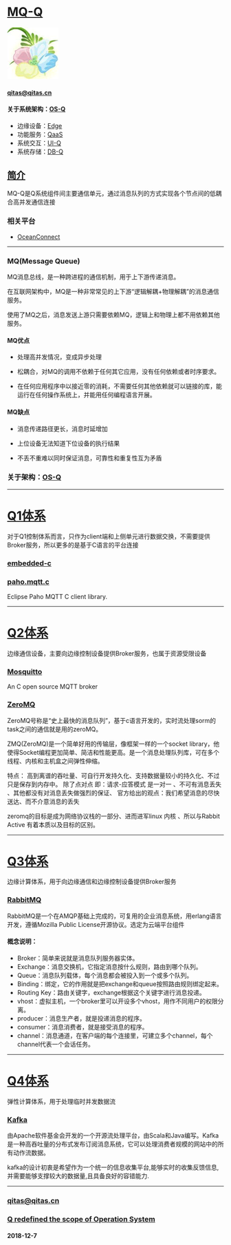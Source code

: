 ﻿# [MQ-Q](https://github.com/OS-Q/MQ-Q) 

[![sites](OS-Q/OS-Q.png)](http://www.os-q.com)
####  qitas@qitas.cn
#### 关于系统架构：[OS-Q](https://github.com/OS-Q/OS-Q)
- 边缘设备：[Edge](https://github.com/OS-Q/Edge-Q)
- 功能服务：[QaaS](https://github.com/OS-Q/QaaS)
- 系统交互：[UI-Q](https://github.com/OS-Q/UI-Q)
- 系统存储：[DB-Q](https://github.com/OS-Q/DB-Q)

## [简介](https://github.com/OS-Q/MQ-Q/wiki)

MQ-Q是Q系统组件间主要通信单元，通过消息队列的方式实现各个节点间的低耦合高并发通信连接


### 相关平台

- [OceanConnect](https://github.com/OceanConnect)

---

### MQ(Message Queue)

MQ消息总线，是一种跨进程的通信机制，用于上下游传递消息。

在互联网架构中，MQ是一种非常常见的上下游“逻辑解耦+物理解耦”的消息通信服务。

使用了MQ之后，消息发送上游只需要依赖MQ，逻辑上和物理上都不用依赖其他服务。

#### MQ优点

* 处理高并发情况，变成异步处理

* 松耦合，对MQ的调用不依赖于任何其它应用，没有任何依赖或者时序要求。

* 在任何应用程序中以接近零的消耗，不需要任何其他依赖就可以链接的库，能运行在任何操作系统上，并能用任何编程语言开展。

#### MQ缺点

* 消息传递路径更长，消息时延增加

* 上位设备无法知道下位设备的执行结果

* 不丢不重难以同时保证消息，可靠性和重复性互为矛盾


### 关于架构：[OS-Q](https://github.com/OS-Q/OS-Q)

---


# [Q1体系](https://github.com/OS-Q/Q1) 

对于Q1控制体系而言，只作为client端和上侧单元进行数据交换，不需要提供Broker服务，所以更多的是基于C语言的平台连接

### [embedded-c](https://github.com/eclipse/paho.mqtt.embedded-c) 

### [paho.mqtt.c](https://github.com/eclipse/paho.mqtt.c) 

Eclipse Paho MQTT C client library.

---

# [Q2体系](https://github.com/OS-Q/Q2) 

边缘通信设备，主要向边缘控制设备提供Broker服务，也属于资源受限设备

### [Mosquitto](https://github.com/eclipse/mosquitto) 

An C open source MQTT broker 

### [ZeroMQ](https://github.com/zeromq) 

ZeroMQ号称是“史上最快的消息队列”，基于c语言开发的，实时流处理sorm的task之间的通信就是用的zeroMQ。

ZMQ(ZeroMQ)是一个简单好用的传输层，像框架一样的一个socket library，他使得Socket编程更加简单、简洁和性能更高。是一个消息处理队列库，可在多个线程、内核和主机盒之间弹性伸缩。

特点： 高到离谱的吞吐量、可自行开发持久化、支持数据量较小的持久化、不过只是保存到内存中。 
除了点对点 即：请求-应答模式 是一对一 、不可有消息丢失 、其他都没有对消息丢失做强烈的保证、 
官方给出的观点：我们希望消息的尽快送达、而不介意消息的丢失

zeromq的目标是成为网络协议栈的一部分、进而进军linux 内核 、所以与Rabbit Active 有着本质以及目标的区别。

---

# [Q3体系](https://github.com/OS-Q/Q3) 

边缘计算体系，用于向边缘通信和边缘控制设备提供Broker服务

### [RabbitMQ](https://github.com/rabbitmq) 

 RabbitMQ是一个在AMQP基础上完成的，可复用的企业消息系统，用erlang语言开发，遵循Mozilla Public License开源协议。选定为云端平台组件

#### 概念说明：

- Broker：简单来说就是消息队列服务器实体。
- Exchange：消息交换机，它指定消息按什么规则，路由到哪个队列。
- Queue：消息队列载体，每个消息都会被投入到一个或多个队列。
- Binding：绑定，它的作用就是把exchange和queue按照路由规则绑定起来。
- Routing Key：路由关键字，exchange根据这个关键字进行消息投递。
- vhost：虚拟主机，一个broker里可以开设多个vhost，用作不同用户的权限分离。
- producer：消息生产者，就是投递消息的程序。
- consumer：消息消费者，就是接受消息的程序。
- channel：消息通道，在客户端的每个连接里，可建立多个channel，每个channel代表一个会话任务。

---

# [Q4体系](https://github.com/OS-Q/Q4) 

弹性计算体系，用于处理临时并发数据流

### [Kafka](hhttps://github.com/apache/kafka) 

由Apache软件基金会开发的一个开源流处理平台，由Scala和Java编写。Kafka是一种高吞吐量的分布式发布订阅消息系统，它可以处理消费者规模的网站中的所有动作流数据。 

kafka的设计初衷是希望作为一个统一的信息收集平台,能够实时的收集反馈信息,并需要能够支撑较大的数据量,且具备良好的容错能力.

---

###  qitas@qitas.cn

###  [Q redefined the scope of Operation System](http://www.OS-Q.com)

####  2018-12-7